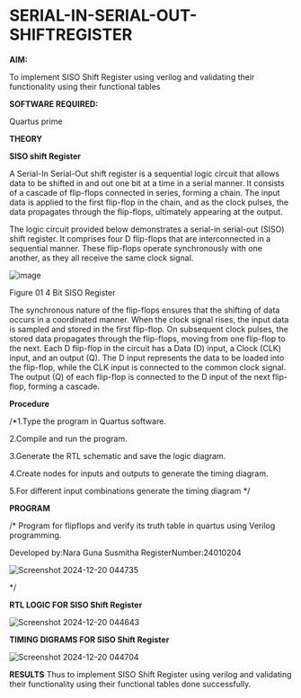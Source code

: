 # SERIAL-IN-SERIAL-OUT-SHIFTREGISTER

**AIM:**

To implement  SISO Shift Register using verilog and validating their functionality using their functional tables

**SOFTWARE REQUIRED:**

Quartus prime

**THEORY**

**SISO shift Register**

A Serial-In Serial-Out shift register is a sequential logic circuit that allows data to be shifted in and out one bit at a time in a serial manner. It consists of a cascade of flip-flops connected in series, forming a chain. The input data is applied to the first flip-flop in the chain, and as the clock pulses, the data propagates through the flip-flops, ultimately appearing at the output.

The logic circuit provided below demonstrates a serial-in serial-out (SISO) shift register. It comprises four D flip-flops that are interconnected in a sequential manner. These flip-flops operate synchronously with one another, as they all receive the same clock signal.

![image](https://github.com/naavaneetha/SERIAL-IN-SERIAL-OUT-SHIFTREGISTER/assets/154305477/e81c4072-37f9-46c6-8145-566764b74c3a)

Figure 01 4 Bit SISO Register

The synchronous nature of the flip-flops ensures that the shifting of data occurs in a coordinated manner. When the clock signal rises, the input data is sampled and stored in the first flip-flop. On subsequent clock pulses, the stored data propagates through the flip-flops, moving from one flip-flop to the next.
Each D flip-flop in the circuit has a Data (D) input, a Clock (CLK) input, and an output (Q). The D input represents the data to be loaded into the flip-flop, while the CLK input is connected to the common clock signal. The output (Q) of each flip-flop is connected to the D input of the next flip-flop, forming a cascade.

**Procedure**

/*1.Type the program in Quartus software.

2.Compile and run the program.

3.Generate the RTL schematic and save the logic diagram.

4.Create nodes for inputs and outputs to generate the timing diagram.

5.For different input combinations generate the timing diagram */

**PROGRAM**

/* Program for flipflops and verify its truth table in quartus using Verilog programming.

Developed by:Nara Guna Susmitha RegisterNumber:24010204

![Screenshot 2024-12-20 044735](https://github.com/user-attachments/assets/4c167c37-ec6d-4448-b4f6-5a6a3f8f360b)


*/

**RTL LOGIC FOR SISO Shift Register**

![Screenshot 2024-12-20 044643](https://github.com/user-attachments/assets/fc09ec3b-401c-4c19-a811-044b5784411f)


**TIMING DIGRAMS FOR SISO Shift Register**

![Screenshot 2024-12-20 044704](https://github.com/user-attachments/assets/a15648e3-a463-43fc-bafe-1af8110f3a8f)


**RESULTS**
Thus to implement SISO Shift Register using verilog and validating their functionality using their functional tables done successfully.
